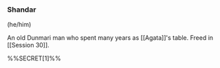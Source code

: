 ### Shandar
(he/him)

An old Dunmari man who spent many years as [[Agata]]'s table. Freed in [[Session 30]].

%%SECRET[1]%%